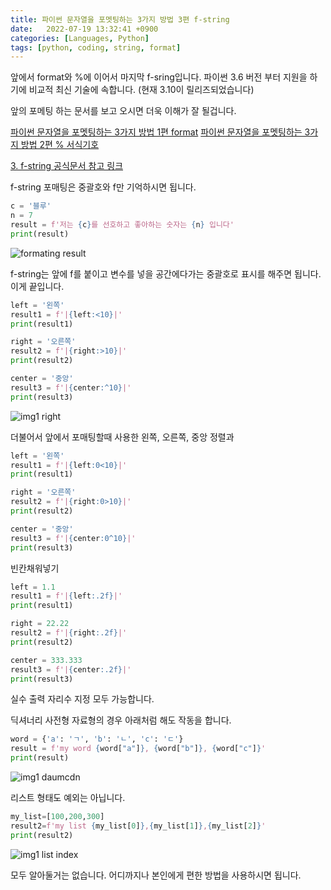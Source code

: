 ```yaml
---
title: 파이썬 문자열을 포멧팅하는 3가지 방법 3편 f-string
date:   2022-07-19 13:32:41 +0900
categories: [Languages, Python]
tags: [python, coding, string, format]
---
```


앞에서 format와 %에 이어서 마지막 f-sring입니다. 파이썬 3.6 버전 부터 지원을 하기에 비교적 최신 기술에 속합니다. (현재 3.10이 릴리즈되었습니다)

앞의 포메팅 하는 문서를 보고 오시면 더욱 이해가 잘 될겁니다.

[파이썬 문자열을 포멧팅하는 3가지 방법 1편 format](https://jeong-daniel.github.io/posts/%ED%8C%8C%EC%9D%B4%EC%8D%AC-%EB%AC%B8%EC%9E%90%EC%97%B4%EC%9D%84-%ED%8F%AC%EB%A9%A7%ED%8C%85%ED%95%98%EB%8A%94-3%EA%B0%80%EC%A7%80-%EB%B0%A9%EB%B2%95-1%ED%8E%B8-format/)
[파이썬 문자열을 포멧팅하는 3가지 방법 2편 % 서식기호](https://jeong-daniel.github.io/posts/%ED%8C%8C%EC%9D%B4%EC%8D%AC-%EB%AC%B8%EC%9E%90%EC%97%B4%EC%9D%84-%ED%8F%AC%EB%A9%A7%ED%8C%85%ED%95%98%EB%8A%94-3%EA%B0%80%EC%A7%80-%EB%B0%A9%EB%B2%95-3%ED%8E%B8-f-string/)


[3. f-string 공식문서 참고 링크](https://docs.python.org/3/tutorial/inputoutput.html)

f-string 포매팅은 중괄호와 f만 기억하시면 됩니다.
```py
c = '블루'
n = 7
result = f'저는 {c}를 선호하고 좋아하는 숫자는 {n} 입니다'
print(result)
```

![formating result](https://user-images.githubusercontent.com/85277660/210797223-01b5a5cc-c59f-4139-8d15-42f7e3c53965.png)

f-string는 앞에 f를 붙이고 변수를 넣을 공간에다가는 중괄호로 표시를 해주면 됩니다. 이게 끝입니다. 

```py
left = '왼쪽'
result1 = f'|{left:<10}|'
print(result1)

right = '오른쪽'
result2 = f'|{right:>10}|'
print(result2)

center = '중앙'
result3 = f'|{center:^10}|'
print(result3)
```

![img1 right](https://user-images.githubusercontent.com/85277660/210797298-c97426af-bc4e-48e3-949c-1938bc0c6850.png)

더불어서 앞에서 포매팅할때 사용한 왼쪽, 오른쪽, 중앙 정렬과

```py
left = '왼쪽'
result1 = f'|{left:0<10}|'
print(result1)

right = '오른쪽'
result2 = f'|{right:0>10}|'
print(result2)

center = '중앙'
result3 = f'|{center:0^10}|'
print(result3)
```
빈칸채워넣기

```py
left = 1.1
result1 = f'|{left:.2f}|'
print(result1)

right = 22.22
result2 = f'|{right:.2f}|'
print(result2)

center = 333.333
result3 = f'|{center:.2f}|'
print(result3)
```
실수 출력 자리수 지정 모두 가능합니다.


딕셔너리 사전형 자료형의 경우 아래처럼 해도 작동을 합니다. 

```py
word = {'a': 'ㄱ', 'b': 'ㄴ', 'c': 'ㄷ'}
result = f'my word {word["a"]}, {word["b"]}, {word["c"]}'
print(result)
```

![img1 daumcdn](https://user-images.githubusercontent.com/85277660/210797400-50cde2c0-40ab-4fd0-9e80-8e4bd128ae05.png)

리스트 형태도 예외는 아닙니다.

```py
my_list=[100,200,300]
result2=f'my list {my_list[0]},{my_list[1]},{my_list[2]}'
print(result2)
```

![img1 list index](https://user-images.githubusercontent.com/85277660/210797453-e576b816-e0ef-434f-a8e9-cc7179c1398d.png)

모두 알아둘거는 없습니다. 어디까지나 본인에게 편한 방법을 사용하시면 됩니다.